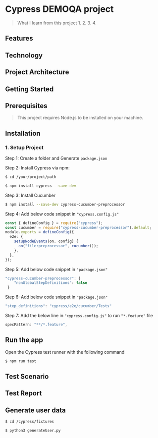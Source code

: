 # Cypress DEMOQA project

> What I learn from this project
> 1. 
> 2.
> 3.
> 4. 

## Features

## Technology

## Project Architecture

## Getting Started

## Prerequisites
> This project requires Node.js to be installed on your machine.

## Installation

### 1. Setup Project
Step 1: Create a folder and Generate ```package.json```

Step 2: Install Cypress via npm:
```sh
$ cd /your/project/path

$ npm install cypress --save-dev 
 ```

Step 3: Install Cucumber

```sh
$ npm install --save-dev cypress-cucumber-preprocessor
```

Step 4: Add below code snippet in ```"cypress.config.js"```

```ts
const { defineConfig } = require("cypress");
const cucumber = require("cypress-cucumber-preprocessor").default;
module.exports = defineConfig({
  e2e: {
    setupNodeEvents(on, config) {
      on("file:preprocessor", cucumber());
    },
  },
});
```


Step 5: Add below code snippet in ```"package.json"```

```js
"cypress-cucumber-preprocessor": {
    "nonGlobalStepDefinitions": false
 }
```


Step 6: Add below code snippet in ```"package.json"```

```js
"step_definitions": "cypress/e2e/cucumber/Tests"
```


Step 7: Add the below line in ```"cypress.config.js"``` to run ```"*.feature"``` file

```js
specPattern: "**/*.feature",
```

## Run the app
Open the Cypress test runner with the following command
```sh
$ npm run test
```

## Test Scenario

## Test Report

## Generate user data
```sh
$ cd /cypress/fixtures

$ python3 generateUser.py 
```


